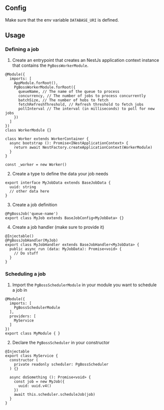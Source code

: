 ## Config

Make sure that the env variable `DATABASE_URI` is defined.

## Usage

### Defining a job

1. Create an entrypoint that creates an NestJs application context instance that contains the `PgBossWorkerModule`.

```
@Module({
  imports: [
    AppModule.forRoot(),
    PgBossWorkerModule.forRoot({
      queueName, // The name of the queue to process
      concurrency, // The number of jobs to process concurrently
      batchSize, // The number of hobs to fetch
      fetchRefreshThreshold, // Refresh threshold to fetch jobs
      pollInterval // The interval (in milliseconds) to poll for new jobs
    })
  ]
})
class WorkerModule {}

class Worker extends WorkerContainer {
  async bootstrap (): Promise<INestApplicationContext> {
    return await NestFactory.createApplicationContext(WorkerModule)
  }
}

const _worker = new Worker()
```

2. Create a type to define the data your job needs

```
export interface MyJobData extends BaseJobData {
  uuid: string
  // other data here
}
```

3. Create a job definition

```
@PgBossJob('queue-name')
export class MyJob extends BaseJobConfig<MyJobData> {}
```

4. Create a job handler (make sure to provide it)

```
@Injectable()
@PgBossJobHandler(MyJob)
export class MyJobHandler extends BaseJobHandler<MyJobData> {
  public async run (data: MyJobData): Promise<void> {
    // Do stuff
  }
}
```

### Scheduling a job

1. Import the `PgBossSchedulerModule` in your module you want to schedule a job in

```
@Module({
  imports: [
    PgBossSchedulerModule
  ],
  providers: [
    MyService
  ]
})
export class MyModule { }

```

2. Declare the `PgBossScheduler` in your constructor

```
@Injectable
export class MyService {
  constructor (
    private readonly scheduler: PgBossScheduler
  ) {}

  async doSomething (): Promise<void> {
    const job = new MyJob({
      uuid: uuid.v4()
    })
    await this.scheduler.scheduleJob(job)
  }
}
```
